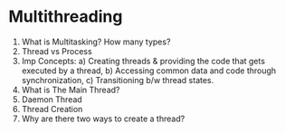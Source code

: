 # Multithreading
1. What is Multitasking? How many types?
2. Thread vs Process
3. Imp Concepts: a) Creating threads & providing the code that gets executed by a thread, b) Accessing common data and code through synchronization, c) Transitioning b/w thread states.
4. What is The Main Thread?
5. Daemon Thread
6. Thread Creation
7. Why are there two ways to create a thread?
